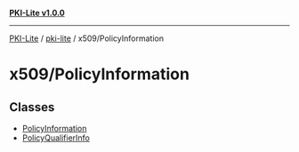 [**PKI-Lite v1.0.0**](../../../README.md)

---

[PKI-Lite](../../../README.md) / [pki-lite](../../README.md) / x509/PolicyInformation

# x509/PolicyInformation

## Classes

- [PolicyInformation](classes/PolicyInformation.md)
- [PolicyQualifierInfo](classes/PolicyQualifierInfo.md)
